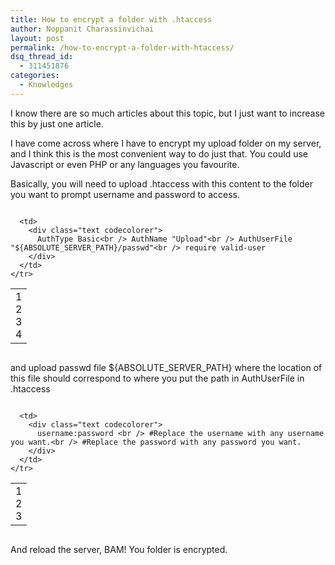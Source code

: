 ```yaml
---
title: How to encrypt a folder with .htaccess
author: Noppanit Charassinvichai
layout: post
permalink: /how-to-encrypt-a-folder-with-htaccess/
dsq_thread_id:
  - 311451876
categories:
  - Knowledges
---
```

I know there are so much articles about this topic, but I just want to increase this by just one article. 

I have come across where I have to encrypt my upload folder on my server, and I think this is the most convenient way to do just that. You could use Javascript or even PHP or any languages you favourite. 

Basically, you will need to upload .htaccess with this content to the folder you want to prompt username and password to access.

<div class="codecolorer-container text blackboard" style="overflow:auto;white-space:nowrap;width:100%;">
  <table cellspacing="0" cellpadding="0">
    <tr>
      <td class="line-numbers">
        <div>
          1<br />2<br />3<br />4<br />
        </div>
      </td>
      
      <td>
        <div class="text codecolorer">
          AuthType Basic<br /> AuthName "Upload"<br /> AuthUserFile "${ABSOLUTE_SERVER_PATH}/passwd"<br /> require valid-user
        </div>
      </td>
    </tr>
  </table>
</div>

and upload passwd file ${ABSOLUTE\_SERVER\_PATH} where the location of this file should correspond to where you put the path in AuthUserFile in .htaccess

<div class="codecolorer-container text blackboard" style="overflow:auto;white-space:nowrap;width:100%;">
  <table cellspacing="0" cellpadding="0">
    <tr>
      <td class="line-numbers">
        <div>
          1<br />2<br />3<br />
        </div>
      </td>
      
      <td>
        <div class="text codecolorer">
          username:password <br /> #Replace the username with any username you want.<br /> #Replace the password with any password you want.
        </div>
      </td>
    </tr>
  </table>
</div>

And reload the server, BAM! You folder is encrypted.